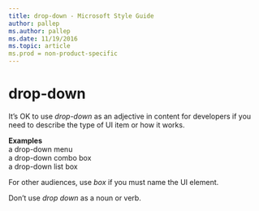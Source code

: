 ```yaml
---
title: drop-down - Microsoft Style Guide
author: pallep
ms.author: pallep
ms.date: 11/19/2016
ms.topic: article
ms.prod = non-product-specific
---
```


# drop-down

It’s OK to use *drop-down* as an adjective in content for developers if you need to describe the type of UI item or how it works.

**Examples**  
a drop-down menu  
a drop-down combo box  
a drop-down list box 

For other audiences, use *box* if you must name the UI element.

Don’t use *drop down* as a noun or verb.
